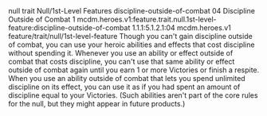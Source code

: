 <ability>
  <metadata>
    <class>null</class>
    <feature_type>trait</feature_type>
    <file_dpath>Null/1st-Level Features</file_dpath>
    <item_id>discipline-outside-of-combat</item_id>
    <item_index>04</item_index>
    <item_name>Discipline Outside of Combat</item_name>
    <level>1</level>
    <scc>mcdm.heroes.v1:feature.trait.null.1st-level-feature:discipline-outside-of-combat</scc>
    <scdc>1.1.1:5.1.2.1:04</scdc>
    <source>mcdm.heroes.v1</source>
    <type>feature/trait/null/1st-level-feature</type>
  </metadata>
  <effects>
    <effect type="mundane">Though you can&apos;t gain discipline outside of combat, you can use your heroic abilities and effects that cost discipline without spending it. Whenever you use an ability or effect outside of combat that costs discipline, you can&apos;t use that same ability or effect outside of combat again until you earn 1 or more Victories or finish a respite.
When you use an ability outside of combat that lets you spend unlimited discipline on its effect, you can use it as if you had spent an amount of discipline equal to your Victories. (Such abilities aren&apos;t part of the core rules for the null, but they might appear in future products.)</effect>
  </effects>
</ability>
